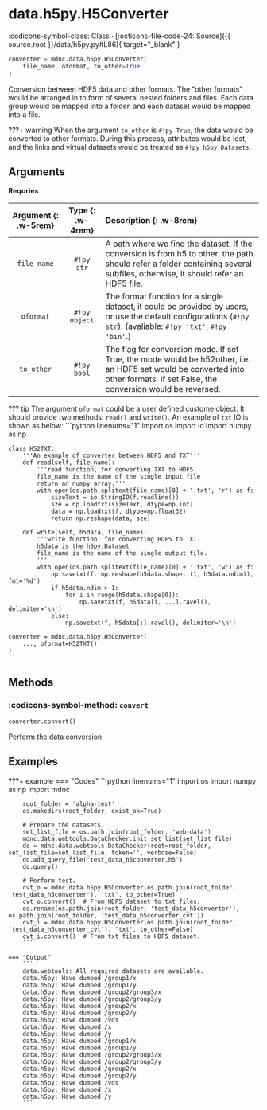 # data.h5py.H5Converter

:codicons-symbol-class: Class · [:octicons-file-code-24: Source]({{ source.root }}/data/h5py.py#L86){ target="_blank" }

```python
converter = mdnc.data.h5py.H5Converter(
    file_name, oformat, to_other=True
)
```

Conversion between HDF5 data and other formats. The "other formats" would be arranged in to form of several nested folders and files. Each data group would be mapped into a folder, and each dataset would be mapped into a file.

???+ warning
    When the argument `to_other` is `#!py True`, the data would be converted to other formats. During this process, attributes would be lost, and the links and virtual datasets would be treated as `#!py h5py.Datasets`.

## Arguments

**Requries**

| Argument {: .w-5rem} | Type {: .w-4rem} | Description {: .w-8rem} |
| :------: | :-----: | :---------- |
| `file_name` | `#!py str` | A path where we find the dataset. If the conversion is from h5 to other, the path should refer a folder containing several subfiles, otherwise, it should refer an HDF5 file. |
| `oformat` | `#!py object` | The format function for a single dataset, it could be provided by users, or use the default configurations (`#!py str`). (avaliable: `#!py 'txt'`, `#!py 'bin'`.) |
| `to_other` | `#!py bool` | The flag for conversion mode. If set True, the mode would be h52other, i.e. an HDF5 set would be converted into other formats. If set False, the conversion would be reversed. |

??? tip
    The argument `oformat` could be a user defined custome object. It should provide two methods: `read()` and `write()`. An example of `txt` IO is shown as below:
    ```python linenums="1"
    import os
    import io
    import numpy as np

    class H52TXT:
        '''An example of converter between HDF5 and TXT'''
        def read(self, file_name):
            '''read function, for converting TXT to HDF5.
            file_name is the name of the single input file
            return an numpy array.'''
            with open(os.path.splitext(file_name)[0] + '.txt', 'r') as f:
                sizeText = io.StringIO(f.readline())
                sze = np.loadtxt(sizeText, dtype=np.int)
                data = np.loadtxt(f, dtype=np.float32)
                return np.reshape(data, sze)

        def write(self, h5data, file_name):
            '''write function, for converting HDF5 to TXT.
            h5data is the h5py.Dataset
            file_name is the name of the single output file.
            '''
            with open(os.path.splitext(file_name)[0] + '.txt', 'w') as f:
                np.savetxt(f, np.reshape(h5data.shape, (1, h5data.ndim)), fmt='%d')
                if h5data.ndim > 1:
                    for i in range(h5data.shape[0]):
                        np.savetxt(f, h5data[i, ...].ravel(), delimiter='\n')
                else:
                    np.savetxt(f, h5data[:].ravel(), delimiter='\n')

    converter = mdnc.data.h5py.H5Converter(
        ..., oformat=H52TXT()
    )
    ```

## Methods

### :codicons-symbol-method: `convert`

```python
converter.convert()
```

Perform the data conversion.

## Examples

???+ example
    === "Codes"
        ```python linenums="1"
        import os
        import numpy as np
        import mdnc

        root_folder = 'alpha-test'
        os.makedirs(root_folder, exist_ok=True)

        # Prepare the datasets.
        set_list_file = os.path.join(root_folder, 'web-data')
        mdnc.data.webtools.DataChecker.init_set_list(set_list_file)
        dc = mdnc.data.webtools.DataChecker(root=root_folder, set_list_file=set_list_file, token='', verbose=False)
        dc.add_query_file('test_data_h5converter.h5')
        dc.query()

        # Perform test.
        cvt_o = mdnc.data.h5py.H5Converter(os.path.join(root_folder, 'test_data_h5converter'), 'txt', to_other=True)
        cvt_o.convert()  # From HDF5 dataset to txt files.
        os.rename(os.path.join(root_folder, 'test_data_h5converter'), os.path.join(root_folder, 'test_data_h5converter_cvt'))
        cvt_i = mdnc.data.h5py.H5Converter(os.path.join(root_folder, 'test_data_h5converter_cvt'), 'txt', to_other=False)
        cvt_i.convert()  # From txt files to HDF5 dataset.
        ```

    === "Output"
        ```
        data.webtools: All required datasets are available.
        data.h5py: Have dumped /group1/x
        data.h5py: Have dumped /group1/y
        data.h5py: Have dumped /group2/group3/x
        data.h5py: Have dumped /group2/group3/y
        data.h5py: Have dumped /group2/x
        data.h5py: Have dumped /group2/y
        data.h5py: Have dumped /vds
        data.h5py: Have dumped /x
        data.h5py: Have dumped /y
        data.h5py: Have dumped /group1/x
        data.h5py: Have dumped /group1/y
        data.h5py: Have dumped /group2/group3/x
        data.h5py: Have dumped /group2/group3/y
        data.h5py: Have dumped /group2/x
        data.h5py: Have dumped /group2/y
        data.h5py: Have dumped /vds
        data.h5py: Have dumped /x
        data.h5py: Have dumped /y
        ```
